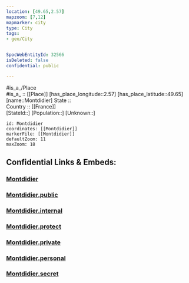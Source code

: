 ```yaml
---
location: [49.65,2.57] 
mapzoom: [7,12] 
mapmarker: city 
type: City
tags:
- geo/City


SpocWebEntityId: 32566
isDeleted: false
confidential: public

---
```

#is_a_/Place  
#is_a_ :: [[Place]] 
[has_place_longitude::2.57] 
[has_place_latitude::49.65] 
[name::Montdidier] 
State ::  
Country :: [[France]]  
[StateId::] 
[Population::] 
[Unknown::] 


```leaflet
id: Montdidier
coordinates: [[Montdidier]] 
markerFile: [[Montdidier]] 
defaultZoom: 11 
maxZoom: 18
```


## Confidential Links & Embeds: 

### [Montdidier](/_Standards/Earth/Continent/Europe/Europe~West/France/regions~France/Hauts-de-France/departments~Hauts-de-France/Somme/communes~Somme/Montdidier/cities~Montdidier/Montdidier.md) 

### [Montdidier.public](/_public/Earth/Continent/Europe/Europe~West/France/regions~France/Hauts-de-France/departments~Hauts-de-France/Somme/communes~Somme/Montdidier/cities~Montdidier/Montdidier.public.md) 

### [Montdidier.internal](/_internal/Earth/Continent/Europe/Europe~West/France/regions~France/Hauts-de-France/departments~Hauts-de-France/Somme/communes~Somme/Montdidier/cities~Montdidier/Montdidier.internal.md) 

### [Montdidier.protect](/_protect/Earth/Continent/Europe/Europe~West/France/regions~France/Hauts-de-France/departments~Hauts-de-France/Somme/communes~Somme/Montdidier/cities~Montdidier/Montdidier.protect.md) 

### [Montdidier.private](/_private/Earth/Continent/Europe/Europe~West/France/regions~France/Hauts-de-France/departments~Hauts-de-France/Somme/communes~Somme/Montdidier/cities~Montdidier/Montdidier.private.md) 

### [Montdidier.personal](/_personal/Earth/Continent/Europe/Europe~West/France/regions~France/Hauts-de-France/departments~Hauts-de-France/Somme/communes~Somme/Montdidier/cities~Montdidier/Montdidier.personal.md) 

### [Montdidier.secret](/_secret/Earth/Continent/Europe/Europe~West/France/regions~France/Hauts-de-France/departments~Hauts-de-France/Somme/communes~Somme/Montdidier/cities~Montdidier/Montdidier.secret.md)

